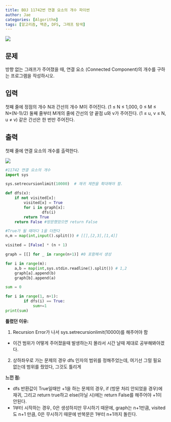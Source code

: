 ```yaml
---
title: BOJ 11742번 연결 요소의 개수 파이썬
author: Jae
categories: [Algorithm]
tags: [알고리즘, 백준, DFS, 그래프 탐색]
---
```


![](https://images.velog.io/images/a87380/post/55872b21-8d1b-47d7-934c-63bf4cc56aef/image.png)

## 문제

방향 없는 그래프가 주어졌을 때, 연결 요소 (Connected Component)의 개수를 구하는 프로그램을 작성하시오.

## 입력

첫째 줄에 정점의 개수 N과 간선의 개수 M이 주어진다. (1 ≤ N ≤ 1,000, 0 ≤ M ≤ N×(N-1)/2) 둘째 줄부터 M개의 줄에 간선의 양 끝점 u와 v가 주어진다. (1 ≤ u, v ≤ N, u ≠ v) 같은 간선은 한 번만 주어진다.

## 출력

첫째 줄에 연결 요소의 개수를 출력한다.

![](https://images.velog.io/images/a87380/post/566f80d8-3925-428d-b4dd-c35fee1ab6dd/image.png)

```python
#11742 연결 요소의 개수
import sys

sys.setrecursionlimit(10000)  # 재귀 제한을 확대해야 함.

def dfs(x):
    if not visited[x]:
        visited[x] = True
        for i in graph[x]:
                dfs(i)
        return True
    return False #방문했었으면 return False

#True가 될 때마다 1을 더한다
n,m = map(int,input().split()) # [[],[2,3],[1,4]]

visited = [False] * (n + 1)

graph = [[] for _ in range(n+1)] #0 포함해서 생성

for i in range(m):
    a,b = map(int,sys.stdin.readline().split()) # 1,2
    graph[a].append(b)
    graph[b].append(a)

sum = 0

for i in range(1, n+1):
        if dfs(i) == True:
            sum+=1
print(sum)

```

**틀렸던 이유:**

1. Recursion Error가 나서 sys.setrecursionlimit(10000)를 해주어야 함

- 이건 범위가 어떻게 주어졌을때 발생하는지 몰라서 시간 날때 제대로 공부해봐야겠다.

2. 상하좌우로 가는 문제의 경우 dfs 인자의 범위를 정해주었는데, 여기선 그럴 필요 없는데 범위를 줬었다, 그것도 틀리게

**느낀 점:**

- dfs 반환값이 True일때만 +1을 하는 문제의 경우, if (방문 처리 안되었을 경우)에 재귀, 그리고 return true하고 else(아닐 시)에는 return False를 해주어야 +1이 안된다.
- 1부터 시작하는 경우, 0은 생성하지만 무시하기 때문에, graph는 n+1만큼, visited도 n+1 만큼, 0은 무시하기 때문에 반복문은 1부터 n+1까지 돌린다.
